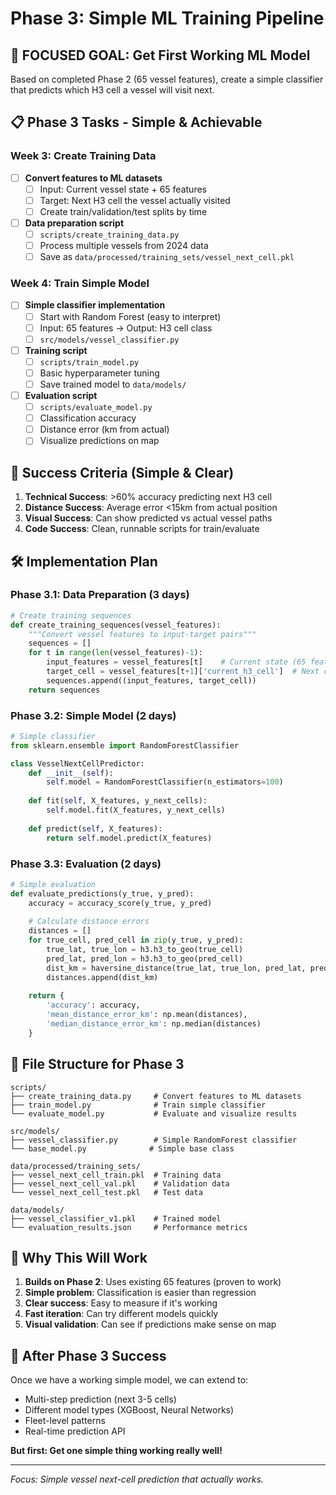 # Phase 3: Simple ML Training Pipeline

## 🎯 **FOCUSED GOAL: Get First Working ML Model**

Based on completed Phase 2 (65 vessel features), create a simple classifier that predicts which H3 cell a vessel will visit next.

## 📋 **Phase 3 Tasks - Simple & Achievable**

### Week 3: Create Training Data
- [ ] **Convert features to ML datasets**
  - [ ] Input: Current vessel state + 65 features
  - [ ] Target: Next H3 cell the vessel actually visited
  - [ ] Create train/validation/test splits by time

- [ ] **Data preparation script**
  - [ ] `scripts/create_training_data.py`
  - [ ] Process multiple vessels from 2024 data
  - [ ] Save as `data/processed/training_sets/vessel_next_cell.pkl`

### Week 4: Train Simple Model
- [ ] **Simple classifier implementation**
  - [ ] Start with Random Forest (easy to interpret)
  - [ ] Input: 65 features → Output: H3 cell class
  - [ ] `src/models/vessel_classifier.py`

- [ ] **Training script**
  - [ ] `scripts/train_model.py`
  - [ ] Basic hyperparameter tuning
  - [ ] Save trained model to `data/models/`

- [ ] **Evaluation script**
  - [ ] `scripts/evaluate_model.py`
  - [ ] Classification accuracy
  - [ ] Distance error (km from actual)
  - [ ] Visualize predictions on map

## 🎯 **Success Criteria (Simple & Clear)**

1. **Technical Success**: >60% accuracy predicting next H3 cell
2. **Distance Success**: Average error <15km from actual position  
3. **Visual Success**: Can show predicted vs actual vessel paths
4. **Code Success**: Clean, runnable scripts for train/evaluate

## 🛠 **Implementation Plan**

### Phase 3.1: Data Preparation (3 days)
```python
# Create training sequences
def create_training_sequences(vessel_features):
    """Convert vessel features to input-target pairs"""
    sequences = []
    for t in range(len(vessel_features)-1):
        input_features = vessel_features[t]    # Current state (65 features)
        target_cell = vessel_features[t+1]['current_h3_cell']  # Next cell
        sequences.append((input_features, target_cell))
    return sequences
```

### Phase 3.2: Simple Model (2 days)
```python
# Simple classifier
from sklearn.ensemble import RandomForestClassifier

class VesselNextCellPredictor:
    def __init__(self):
        self.model = RandomForestClassifier(n_estimators=100)
    
    def fit(self, X_features, y_next_cells):
        self.model.fit(X_features, y_next_cells)
    
    def predict(self, X_features):
        return self.model.predict(X_features)
```

### Phase 3.3: Evaluation (2 days)
```python
# Simple evaluation
def evaluate_predictions(y_true, y_pred):
    accuracy = accuracy_score(y_true, y_pred)
    
    # Calculate distance errors
    distances = []
    for true_cell, pred_cell in zip(y_true, y_pred):
        true_lat, true_lon = h3.h3_to_geo(true_cell)
        pred_lat, pred_lon = h3.h3_to_geo(pred_cell)
        dist_km = haversine_distance(true_lat, true_lon, pred_lat, pred_lon)
        distances.append(dist_km)
    
    return {
        'accuracy': accuracy,
        'mean_distance_error_km': np.mean(distances),
        'median_distance_error_km': np.median(distances)
    }
```

## 📁 **File Structure for Phase 3**

```
scripts/
├── create_training_data.py     # Convert features to ML datasets
├── train_model.py              # Train simple classifier  
└── evaluate_model.py           # Evaluate and visualize results

src/models/
├── vessel_classifier.py        # Simple RandomForest classifier
└── base_model.py              # Simple base class

data/processed/training_sets/
├── vessel_next_cell_train.pkl  # Training data
├── vessel_next_cell_val.pkl    # Validation data
└── vessel_next_cell_test.pkl   # Test data

data/models/
├── vessel_classifier_v1.pkl    # Trained model
└── evaluation_results.json     # Performance metrics
```

## 🚀 **Why This Will Work**

1. **Builds on Phase 2**: Uses existing 65 features (proven to work)
2. **Simple problem**: Classification is easier than regression
3. **Clear success**: Easy to measure if it's working
4. **Fast iteration**: Can try different models quickly
5. **Visual validation**: Can see if predictions make sense on map

## 🎯 **After Phase 3 Success**

Once we have a working simple model, we can extend to:
- Multi-step prediction (next 3-5 cells)
- Different model types (XGBoost, Neural Networks)
- Fleet-level patterns
- Real-time prediction API

**But first: Get one simple thing working really well!**

---

*Focus: Simple vessel next-cell prediction that actually works.*
